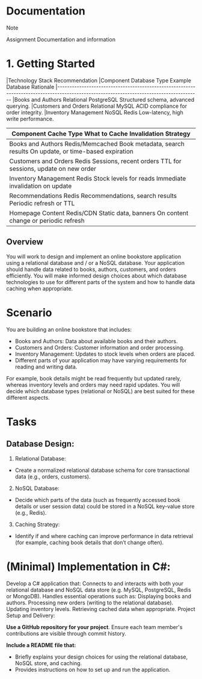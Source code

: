 # Documentation
>[!NOTE]
> Assignment Documentation and information



# 1. Getting Started
|Technology Stack Recommendation
|Component	                  Database Type	      Example Database	                Rationale
|-----------------------------------------------------------------------------------------------------------------------------------------
|Books and Authors	          Relational	        PostgreSQL	                      Structured schema, advanced querying.
|Customers and Orders	        Relational	        MySQL	                            ACID compliance for order integrity.
|Inventory Management	        NoSQL	              Redis	                            Low-latency, high write performance.



|Component	                  Cache Type	        What to Cache	                    Invalidation  Strategy
|-----------------------------------------------------------------------------------------------------------------------------------------
|Books and Authors	          Redis/Memcached	    Book metadata,                    search results	On update, or time-based expiration
|Customers and Orders	        Redis	              Sessions, recent orders	          TTL for sessions, update on new order
|Inventory Management	        Redis	              Stock levels for reads	          Immediate invalidation on update
|Recommendations	            Redis	              Recommendations, search results	  Periodic refresh or TTL
|Homepage Content	            Redis/CDN	          Static data, banners	            On content change or periodic refresh



## Overview
You will work to design and implement an online bookstore application using a relational database and / or a NoSQL database.
Your application should handle data related to books, authors, customers, and orders efficiently. You will make informed design
choices about which database technologies to use for different parts of the system and how to handle data caching when appropriate.

# Scenario
You are building an online bookstore that includes:

- Books and Authors: Data about available books and their authors.
- Customers and Orders: Customer information and order processing.
- Inventory Management: Updates to stock levels when orders are placed.
- Different parts of your application may have varying requirements for reading and writing data.

For example, book details might be read frequently but updated rarely, whereas inventory levels and orders may need rapid updates. You will decide which database types (relational or NoSQL) are best suited for these different aspects.


# Tasks
## Database Design:

1. Relational Database: 
- Create a normalized relational database schema for core transactional data (e.g., orders, customers).
2. NoSQL Database:
- Decide which parts of the data (such as frequently accessed book details or user session data) could be stored in a NoSQL key-value store (e.g., Redis).
3. Caching Strategy:
- Identify if and where caching can improve performance in data retrieval (for example, caching book details that don’t change often).

# (Minimal) Implementation in C#:
Develop a C# application that:
Connects to and interacts with both your relational database and NoSQL data store (e.g. MySQL, PostgreSQL, Redis or MongoDB).
Handles essential operations such as:
Displaying books and authors.
Processing new orders (writing to the relational database).
Updating inventory levels.
Retrieving cached data when appropriate.
Project Setup and Delivery:

**Use a GitHub repository for your project**.
Ensure each team member's contributions are visible through commit history.

**Include a README file that:**
- Briefly explains your design choices for using the relational database, NoSQL store, and caching.
- Provides instructions on how to set up and run the application.